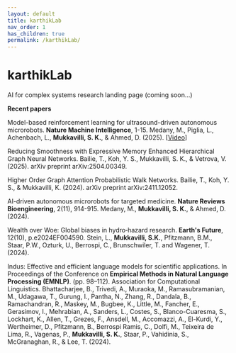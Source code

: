 ```yaml
---
layout: default
title: karthikLab
nav_order: 1
has_children: true
permalink: /karthikLab/
---
```


# karthikLab
AI for complex systems research landing page (coming soon...)

**Recent papers**

Model-based reinforcement learning for ultrasound-driven autonomous microrobots. **Nature Machine Intelligence**, 1-15. Medany, M., Piglia, L., Achenbach, L., **Mukkavilli, S. K.**, & Ahmed, D. (2025). [[Video](https://www.youtube.com/watch?v=hVw_0abqCKc)]

Reducing Smoothness with Expressive Memory Enhanced Hierarchical Graph Neural Networks. Bailie, T., Koh, Y. S., Mukkavilli, S. K., & Vetrova, V. (2025). arXiv preprint arXiv:2504.00349.

Higher Order Graph Attention Probabilistic Walk Networks. Bailie, T., Koh, Y. S., & Mukkavilli, K. (2024). arXiv preprint arXiv:2411.12052. 

AI-driven autonomous microrobots for targeted medicine. **Nature Reviews Bioengineering**, 2(11), 914-915. Medany, M., **Mukkavilli, S. K.**, & Ahmed, D. (2024). 

Wealth over Woe: Global biases in hydro‐hazard research. **Earth's Future**, 12(10), p.e2024EF004590. Stein, L., **Mukkavilli, S.K.**, Pfitzmann, B.M., Staar, P.W., Ozturk, U., Berrospi, C., Brunschwiler, T. and Wagener, T. (2024). 

Indus: Effective and efficient language models for scientific applications. In Proceedings of the Conference on **Empirical Methods in Natural Language Processing (EMNLP)**. (pp. 98–112). Association for Computational Linguistics. Bhattacharjee, B., Trivedi, A., Muraoka, M., Ramasubramanian, M., Udagawa, T., Gurung, I., Pantha, N., Zhang, R., Dandala, B., Ramachandran, R., Maskey, M., Bugbee, K., Little, M., Fancher, E., Gerasimov, I., Mehrabian, A., Sanders, L., Costes, S., Blanco-Cuaresma, S., Lockhart, K., Allen, T., Grezes, F., Ansdell, M., Accomazzi, A., El-Kurdi, Y., Wertheimer, D., Pfitzmann, B., Berrospi Ramis, C., Dolfi, M., Teixeira de Lima, R., Vagenas, P., **Mukkavilli, S. K.**, Staar, P., Vahidinia, S., McGranaghan, R., & Lee, T. (2024).




